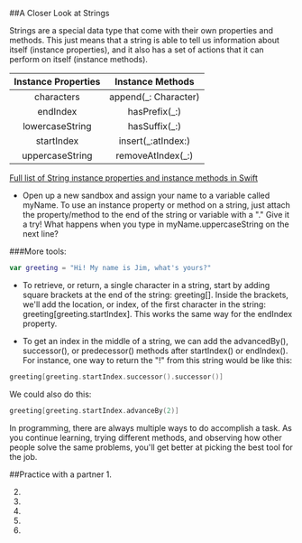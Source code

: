 ##A Closer Look at Strings

Strings are a special data type that come with their own properties and methods. This just means that a string is able to tell us information about itself (instance properties), and it also has a set of actions that it can perform on itself (instance methods). 


Instance Properties |     Instance Methods
:----------------:  |    :------------------:
characters          |     append(_: Character)
endIndex            |     hasPrefix(_:)
lowercaseString     |     hasSuffix(_:)
startIndex          |     insert(_:atIndex:)
uppercaseString     |     removeAtIndex(_:)

[Full list of String instance properties and instance methods in Swift](https://developer.apple.com/library/prerelease/mac/documentation/Swift/Reference/Swift_String_Structure/index.html#//apple_ref/doc/uid/TP40015181-CH1-DontLinkElementID_31)


- Open up a new sandbox and assign your name to a variable called myName. To use an instance property or method on a string, just attach the property/method to the end of the string or variable with a "." Give it a try! What happens when you type in myName.uppercaseString on the next line?



###More tools: 
```Swift 
var greeting = "Hi! My name is Jim, what's yours?" 
```
  - To retrieve, or return, a single character in a string, start by adding square brackets at the end of the string: greeting[]. Inside the brackets, we'll add the location, or index, of the first character in the string: greeting[greeting.startIndex]. This works the same way for the endIndex property.

  - To get an index in the middle of a string, we can add the advancedBy(), successor(), or predecessor() methods after startIndex() or endIndex(). For instance, one way to return the "!" from this string would be like this:

```Swift
greeting[greeting.startIndex.successor().successor()]
```
We could also do this:
```Swift
greeting[greeting.startIndex.advanceBy(2)]
```

In programming, there are always multiple ways to do accomplish a task. As you continue learning, trying different methods, and observing how other people solve the same problems, you'll get better at picking the best tool for the job.


##Practice with a partner
1.

2.

3.

4.

5.

6.

